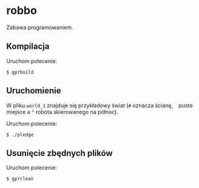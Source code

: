 # robbo
Zabawa programowaniem.

## Kompilacja

Uruchom polecenie:

    $ gprbuild

## Uruchomienie

W pliku `world_1` znajduje się przykładowy świat (`#` oznacza ścianę, ` ` puste miejsce a `^` robota skierowanego na północ). 

Uruchom polecenie:

    $ ./pledge

## Usunięcie zbędnych plików

Uruchom polecenie:

    $ gprclean
  
